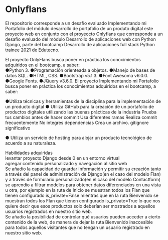 # Onlyflans <br>

El  repositorio corresponde a un desafio evaluado Implementando mi Portafolio del módulo desarrollo de portafolio de un produto digital este proyecto web en conjunto con el proyeccto Onlyflans que  corresponde a un desafío evaluado del módulo Desarrollo de aplicaciones web con Python Django, parte del bootcamp Desarrollo de aplicaciones full stack Python trainee 2021 de Edutecno. <br>

El proyecto OnlyFlans busca poner en práctica los conocimientos adquiridos en el bootcamp, a saber:<br>
●Python 3.
●Programación orienteada a objetos.
●Manejo de bases de datos SQL.
●HTML, CSS.
●Bootstrap v5.1.3.
●Font Awesoma v6.0.0.
●Google Fonts.
●JQuery v3.6.0.
El proyecto Implementando mi Portafolio busca poner en práctica los conocimientos adquiridos en el bootcamp, a saber:<br>

●Utiliza técnicas y herramientas de la disciplina para la implementación de un producto digital
● Utiliza GitHub para la creación de un portafolio de productos digitales utilizando las
buenas prácticas de la industria
Prueba tus cambios antes de hacer commit
Usa diferentes ramas
Realiza commit frecuentemente
No integres dependencias
Crea un archivo. gitignore significativo

● Utiliza un servicio de hosting para alojar un producto tecnológico de acuerdo a su
naturaleza.

Habilidades adquiridas<br>
levantar proyecto Django desde 0 en un entorno virtual <br>
agregar contenido personalizado y navegación al sitio web <br>
Se añadio la capacidad de guardar información y permitir su creación tanto a
través del panel de administración de Django(en el caso del modelo Flan) y a través de
formulario personalizado(en el caso del modelo Contactform)<br>
se aprendio a filtrar modelos para obtener datos diferenciados en una vista u otra, por ejemplo en la ruta de
Inicio se muestran todos los Flan que tienen configurado is_private=False mientras que en la
ruta Bienvenido se muestran todos los Flan que tienen configurado is_private=True lo que
nos quiere decir que esos productos solo deberían ser mostrados a aquellos usuarios
registrados en nuestro sitio web. <br>
Se añadio la posibilidad de controlar qué usuarios pueden acceder
a cierto contenido de la web, de manera de dejar la ruta Bienvenido inaccesible para todos
aquellos visitantes que no tengan un usuario registrado en nuestro sitio web.
